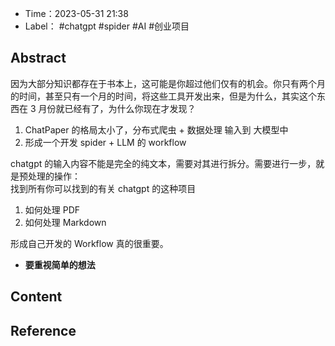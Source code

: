 - Time：2023-05-31 21:38
- Label： #chatgpt #spider #AI #创业项目

## Abstract

因为大部分知识都存在于书本上，这可能是你超过他们仅有的机会。你只有两个月的时间，甚至只有一个月的时间，将这些工具开发出来，但是为什么，其实这个东西在 3 月份就已经有了，为什么你现在才发现？

1. ChatPaper 的格局太小了，分布式爬虫 + 数据处理 输入到 大模型中
2. 形成一个开发 spider + LLM 的 workflow

chatgpt 的输入内容不能是完全的纯文本，需要对其进行拆分。需要进行一步，就是预处理的操作：  
找到所有你可以找到的有关 chatgpt 的这种项目

1. 如何处理 PDF
2. 如何处理 Markdown

形成自己开发的 Workflow 真的很重要。

- **要重视简单的想法**

## Content

## Reference

